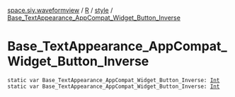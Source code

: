 [space.siy.waveformview](../../index.md) / [R](../index.md) / [style](index.md) / [Base_TextAppearance_AppCompat_Widget_Button_Inverse](./-base_-text-appearance_-app-compat_-widget_-button_-inverse.md)

# Base_TextAppearance_AppCompat_Widget_Button_Inverse

`static var Base_TextAppearance_AppCompat_Widget_Button_Inverse: `[`Int`](https://kotlinlang.org/api/latest/jvm/stdlib/kotlin/-int/index.html)
`static var Base_TextAppearance_AppCompat_Widget_Button_Inverse: `[`Int`](https://kotlinlang.org/api/latest/jvm/stdlib/kotlin/-int/index.html)